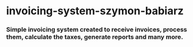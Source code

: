 # invoicing-system-szymon-babiarz
### Simple invoicing system created to receive invoices, process them, calculate the taxes, generate reports and many more.
